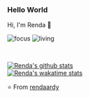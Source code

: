 ### Hello World
Hi, I'm Renda 👋

![focus](https://img.shields.io/badge/focus-backend-brightgreen)
![living](https://img.shields.io/badge/living-samarinda%2C%20indonesia-3c9)

<br />

[![Renda's github stats](https://github-readme-stats.vercel.app/api?username=rendaardy&show_icons=true&theme=dark)](https://github.com/rendaardy)
<br />
[![Renda's wakatime stats](https://github-readme-stats.vercel.app/api/wakatime?username=rendaardy)](https://github.com/anuraghazra/github-readme-stats)



⭐️ From [rendaardy](https://github.com/rendaardy)
